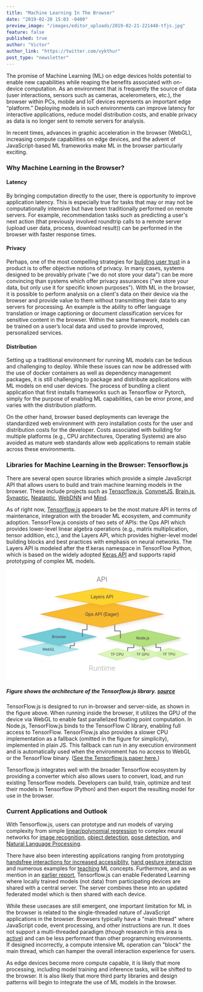 ```yaml
---
title: "Machine Learning In The Browser"
date: "2019-02-28 15:03 -0400"
preview_image: "/images/editor_uploads/2019-02-21-221448-tfjs.jpg"
feature: false
published: true
author: "Victor"
author_link: "https://twitter.com/vykthur"
post_type: "newsletter"
---
```


The promise of Machine Learning (ML) on edge devices holds potential to enable new capabilities while reaping the benefits associated with on-device computation. As an environment that is frequently the source of data (user interactions, sensors such as cameras, acelerometers, etc.), the browser within PCs, mobile  and IoT devices represents an important edge “platform.” Deploying models in such environments can improve latency for interactive applications, reduce model distribution costs, and enable privacy as data is no longer sent to remote servers for analysis. 

In recent times, advances in graphic acceleration in the browser (WebGL), increasing compute capabilities on edge devices, and the advent of JavaScript-based ML frameworks make ML in the browser particularly exciting. 

### Why Machine Learning in the Browser?

#### Latency
By bringing computation directly to the user, there is opportunity to improve application latency. This is especially true for tasks that may or may not be computationally intensive but have been traditionally performed on remote servers. For example, recommendation tasks such as predicting a user's next action (that previously involved roundtrip calls to a remote server (upload user data, process, download result)) can be performed in the browser with faster response times.

#### Privacy
Perhaps, one of the most compelling strategies for [building user trust](https://www.sciencedirect.com/science/article/abs/pii/S0022435906000558) in a product is to offer objective notions of privacy. In many cases, systems designed to be provably private ("we do not store your data") can be more convincing than systems which offer privacy assurances ("we store your data, but only use it for specific known purposes"). With ML in the browser, it is possible to perform analysis on a client's data on their device via the browser and provide value to them without transmitting their data to any servers for processing. An example is the ability to offer language translation or image captioning or document classification services for sensitive content in the browser. Within the same framework, models can be trained on a user’s local data and used to provide improved, personalized services.

#### Distribution
Setting up a traditional environment for running ML models can be tedious and challenging to deploy. While these issues can now be addressed  with the use of docker containers as well as dependency management packages, it is still challenging to package and distribute applications with ML models on end user devices. The process of bundling a client application that first installs frameworks such as Tensorflow or Pytorch, simply for the purpose of enabling ML capabilities, can be error prone, and varies with the distribution platform. 

On the other hand, browser based deployments can leverage the standardized web environment with zero installation costs for the user and distribution costs for the developer. Costs associated with building for multiple platforms (e.g., CPU architectures, Operating Systems) are also avoided as mature web standards allow web applications to remain stable across these environments.

### Libraries for Machine Learning in the Browser: Tensorflow.js

There are several open source libraries which provide a simple JavaScript API that allows users to build and train machine learning models in the browser. These include projects such as [Tensorflow.js](https://js.tensorflow.org), [ConvnetJS](https://cs.stanford.edu/people/karpathy/convnetjs/), [Brain.js](https://github.com/BrainJS/brain.js), [Synaptic](http://caza.la/synaptic/#/), [Neataptic](https://wagenaartje.github.io/neataptic/), [WebDNN](https://github.com/mil-tokyo/webdnn) and [Mind](https://github.com/stevenmiller888/mind). 

As of right now, [Tensorflow.js](https://js.tensorflow.org) appears to be the most mature API in terms of maintenance, integration with the broader ML ecosystem, and community adoption. TensorFlow.js consists of two sets of APIs: the Ops API which provides lower-level linear algebra operations (e.g., matrix multiplication, tensor addition, etc.), and the Layers API, which provides higher-level model building blocks and best practices with emphasis on neural networks. The Layers API is modeled after the tf.keras namespace in TensorFlow Python, which is based on the widely adopted [Keras API](https://keras.io,) and supports rapid prototyping of complex ML models.

![](/static/images/editor_uploads/2019-02-21-221448-tfjs.jpg)
##### Figure shows the architecture of the Tensorflow.js library. [source](https://arxiv.org/abs/1901.05350)  
   
TensorFlow.js is designed to run in-browser and server-side, as shown in the figure above. When running inside the browser, it utilizes the GPU of the device via WebGL to enable fast parallelized floating point computation. In Node.js, TensorFlow.js binds to the TensorFlow C library, enabling full access to TensorFlow. TensorFlow.js also provides a slower CPU implementation as a fallback (omitted in the figure for simplicity), implemented in plain JS. This fallback can run in any execution environment and is automatically used when the environment has no access to WebGL or the TensorFlow binary. ([See the Tensorflow.js paper here.](https://arxiv.org/abs/1901.05350))

Tensorflow.js integrates well with the broader Tensorflow ecosystem by providing a converter which also allows users to convert, load, and run existing Tensorflow models. Developers can build, train, optimize and test their models in Tensorflow (Python) and then export the resulting model for use in the browser.  

### Current Applications and Outlook

With Tensorflow.js, users can prototype and run models of varying complexity from simple [linear/polynomial regression](https://js.tensorflow.org/tutorials/fit-curve.html) to complex neural networks for [image recognition](https://github.com/tensorflow/tfjs-models/tree/master/mobilenet), [object detection](https://github.com/tensorflow/tfjs-models/tree/master/coco-ssd), [pose detection](https://github.com/tensorflow/tfjs-models/tree/master/posenet), and [Natural Language Processing](https://github.com/tensorflow/tfjs-models/tree/master/universal-sentence-encoder). 

There have also been interesting applications ranging from prototyping [handsfree interactions for increased accessiblity](https://handsfree.js.org/), [hand gesture interaction](https://github.com/victordibia/handtrackjs) and numerous examples for [teaching](https://teachablemachine.withgoogle.com/) ML concepts. Furthermore, and as we mention in an [earlier report](https://blog.fastforwardlabs.com/2018/11/14/federated-learning.html), Tensorflow.js can enable Federated Learning where locally trained models (not data) from participating devices are shared with a central server. The server combines these into an updated federated model which is then shared with each device.

While these usecases are still emergent, one important limitation for ML in the browser is related to the single-threaded nature of JavaScript applications in the browser. Browsers typically have a "main thread" where JavaScript code, event processing, and other instructions are run. It does not support a multi-threaded paradigm (though research in this area is [active](https://developer.mozilla.org/en-US/docs/Web/API/Web_Workers_API/Using_web_workers)) and can be less performant than other programming environments. If designed incorrectly, a compute intensive ML operation can "block" the main thread, which can hamper the overall interaction experience for users.

As edge devices become more compute capable, it is likely that more processing, including model training and inference tasks, will be shifted to the browser. It is also likely that more third party libraries and design patterns will begin to integrate the use of ML models in the browser.